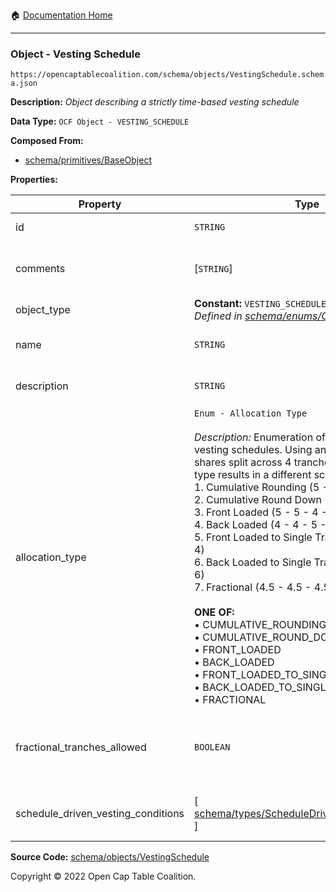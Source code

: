 :house: [Documentation Home](/README.md)

---

### Object - Vesting Schedule

`https://opencaptablecoalition.com/schema/objects/VestingSchedule.schema.json`

**Description:** _Object describing a strictly time-based vesting schedule_

**Data Type:** `OCF Object - VESTING_SCHEDULE`

**Composed From:**

- [schema/primitives/BaseObject](/docs/schema/primitives/BaseObject.md)

**Properties:**

| Property                           | Type                                                                                                                                                                                                                                                                                                                                                                                                                                                                                                                                                                                                                                                                                                                                                                                                                          | Description                                                                                           | Required   |
| ---------------------------------- | ----------------------------------------------------------------------------------------------------------------------------------------------------------------------------------------------------------------------------------------------------------------------------------------------------------------------------------------------------------------------------------------------------------------------------------------------------------------------------------------------------------------------------------------------------------------------------------------------------------------------------------------------------------------------------------------------------------------------------------------------------------------------------------------------------------------------------- | ----------------------------------------------------------------------------------------------------- | ---------- |
| id                                 | `STRING`                                                                                                                                                                                                                                                                                                                                                                                                                                                                                                                                                                                                                                                                                                                                                                                                                      | Identifier for the object                                                                             | `REQUIRED` |
| comments                           | [`STRING`]                                                                                                                                                                                                                                                                                                                                                                                                                                                                                                                                                                                                                                                                                                                                                                                                                    | Unstructured text comments related to and stored for the object                                       | -          |
| object_type                        | **Constant:** `VESTING_SCHEDULE`</br>_Defined in [schema/enums/ObjectType](/docs/schema/enums/ObjectType.md)_                                                                                                                                                                                                                                                                                                                                                                                                                                                                                                                                                                                                                                                                                                                 | Object type field                                                                                     | `REQUIRED` |
| name                               | `STRING`                                                                                                                                                                                                                                                                                                                                                                                                                                                                                                                                                                                                                                                                                                                                                                                                                      | Concise name for the vesting schedule                                                                 | `REQUIRED` |
| description                        | `STRING`                                                                                                                                                                                                                                                                                                                                                                                                                                                                                                                                                                                                                                                                                                                                                                                                                      | Detailed description of the vesting schedule                                                          | `REQUIRED` |
| allocation_type                    | `Enum - Allocation Type`</br></br>_Description:_ Enumeration of allocation types for vesting schedules. Using an example of 18 shares split across 4 tranches, each allocation type results in a different schedule as follows: </br>  1.  Cumulative Rounding (5 - 4 - 5 - 4)</br>  2.  Cumulative Round Down (4 - 5 - 4 - 5)</br>  3.  Front Loaded (5 - 5 - 4 - 4)</br>  4.  Back Loaded (4 - 4 - 5 - 5)</br>  5.  Front Loaded to Single Tranche (6 - 4 - 4 - 4)</br>  6.  Back Loaded to Single Tranche (4 - 4 - 4 - 6)</br>  7.  Fractional (4.5 - 4.5 - 4.5 - 4.5)</br></br>**ONE OF:** </br>&bull; CUMULATIVE_ROUNDING </br>&bull; CUMULATIVE_ROUND_DOWN </br>&bull; FRONT_LOADED </br>&bull; BACK_LOADED </br>&bull; FRONT_LOADED_TO_SINGLE_TRANCHE </br>&bull; BACK_LOADED_TO_SINGLE_TRANCHE </br>&bull; FRACTIONAL | Allocation/rounding type for the vesting schedule                                                     | `REQUIRED` |
| fractional_tranches_allowed        | `BOOLEAN`                                                                                                                                                                                                                                                                                                                                                                                                                                                                                                                                                                                                                                                                                                                                                                                                                     | Whether or not fractional tranches are allowed. Note: if this is true, the allocation type is ignored | `REQUIRED` |
| schedule_driven_vesting_conditions | [ [schema/types/ScheduleDrivenVestingCondition](/docs/schema/types/ScheduleDrivenVestingCondition.md) ]                                                                                                                                                                                                                                                                                                                                                                                                                                                                                                                                                                                                                                                                                                                       | Schedule rows defining the vesting schedule tranches                                                  | `REQUIRED` |

**Source Code:** [schema/objects/VestingSchedule](/schema/objects/VestingSchedule.schema.json)

Copyright © 2022 Open Cap Table Coalition.
